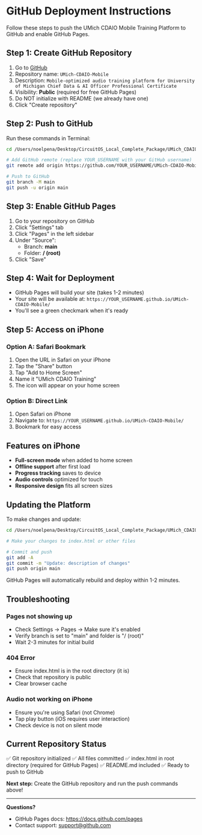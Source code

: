 # GitHub Deployment Instructions

Follow these steps to push the UMich CDAIO Mobile Training Platform to GitHub and enable GitHub Pages.

## Step 1: Create GitHub Repository

1. Go to [GitHub](https://github.com/new)
2. Repository name: `UMich-CDAIO-Mobile`
3. Description: `Mobile-optimized audio training platform for University of Michigan Chief Data & AI Officer Professional Certificate`
4. Visibility: **Public** (required for free GitHub Pages)
5. Do NOT initialize with README (we already have one)
6. Click "Create repository"

## Step 2: Push to GitHub

Run these commands in Terminal:

```bash
cd /Users/noelpena/Desktop/CircuitOS_Local_Complete_Package/UMich_CDAIO

# Add GitHub remote (replace YOUR_USERNAME with your GitHub username)
git remote add origin https://github.com/YOUR_USERNAME/UMich-CDAIO-Mobile.git

# Push to GitHub
git branch -M main
git push -u origin main
```

## Step 3: Enable GitHub Pages

1. Go to your repository on GitHub
2. Click "Settings" tab
3. Click "Pages" in the left sidebar
4. Under "Source":
   - Branch: **main**
   - Folder: **/ (root)**
5. Click "Save"

## Step 4: Wait for Deployment

- GitHub Pages will build your site (takes 1-2 minutes)
- Your site will be available at: `https://YOUR_USERNAME.github.io/UMich-CDAIO-Mobile/`
- You'll see a green checkmark when it's ready

## Step 5: Access on iPhone

### Option A: Safari Bookmark
1. Open the URL in Safari on your iPhone
2. Tap the "Share" button
3. Tap "Add to Home Screen"
4. Name it "UMich CDAIO Training"
5. The icon will appear on your home screen

### Option B: Direct Link
1. Open Safari on iPhone
2. Navigate to: `https://YOUR_USERNAME.github.io/UMich-CDAIO-Mobile/`
3. Bookmark for easy access

## Features on iPhone

- **Full-screen mode** when added to home screen
- **Offline support** after first load
- **Progress tracking** saves to device
- **Audio controls** optimized for touch
- **Responsive design** fits all screen sizes

## Updating the Platform

To make changes and update:

```bash
cd /Users/noelpena/Desktop/CircuitOS_Local_Complete_Package/UMich_CDAIO

# Make your changes to index.html or other files

# Commit and push
git add -A
git commit -m "Update: description of changes"
git push origin main
```

GitHub Pages will automatically rebuild and deploy within 1-2 minutes.

## Troubleshooting

### Pages not showing up
- Check Settings → Pages → Make sure it's enabled
- Verify branch is set to "main" and folder is "/ (root)"
- Wait 2-3 minutes for initial build

### 404 Error
- Ensure index.html is in the root directory (it is)
- Check that repository is public
- Clear browser cache

### Audio not working on iPhone
- Ensure you're using Safari (not Chrome)
- Tap play button (iOS requires user interaction)
- Check device is not on silent mode

## Current Repository Status

✅ Git repository initialized
✅ All files committed
✅ index.html in root directory (required for GitHub Pages)
✅ README.md included
✅ Ready to push to GitHub

**Next step:** Create the GitHub repository and run the push commands above!

---

**Questions?**
- GitHub Pages docs: https://docs.github.com/pages
- Contact support: support@github.com
